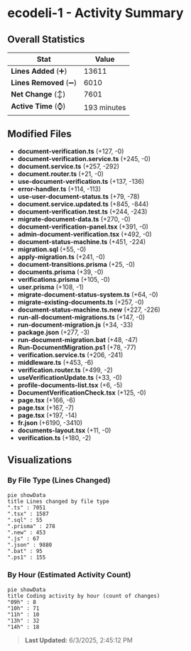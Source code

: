 # ecodeli-1 - Activity Summary 

## Overall Statistics

| Stat                   | Value                                                             |
| ---------------------- | ----------------------------------------------------------------- |
| **Lines Added** (➕)   | 13611                                          |
| **Lines Removed** (➖) | 6010                                        |
| **Net Change** (↕)    | 7601                |
| **Active Time** (⌚)   | 193 minutes |


## Modified Files
- **document-verification.ts** (+127, -0)
- **document-verification.service.ts** (+245, -0)
- **document.service.ts** (+257, -292)
- **document.router.ts** (+21, -0)
- **use-document-verification.ts** (+137, -136)
- **error-handler.ts** (+114, -113)
- **use-user-document-status.ts** (+79, -78)
- **document.service.updated.ts** (+845, -844)
- **document-verification.test.ts** (+244, -243)
- **migrate-document-data.ts** (+270, -0)
- **document-verification-panel.tsx** (+391, -0)
- **admin-document-verification.tsx** (+492, -0)
- **document-status-machine.ts** (+451, -224)
- **migration.sql** (+55, -0)
- **apply-migration.ts** (+241, -0)
- **document-transitions.prisma** (+25, -0)
- **documents.prisma** (+39, -0)
- **verifications.prisma** (+105, -0)
- **user.prisma** (+108, -1)
- **migrate-document-status-system.ts** (+64, -0)
- **migrate-existing-documents.ts** (+257, -0)
- **document-status-machine.ts.new** (+227, -226)
- **run-all-document-migrations.ts** (+147, -0)
- **run-document-migration.js** (+34, -33)
- **package.json** (+277, -3)
- **run-document-migration.bat** (+48, -47)
- **Run-DocumentMigration.ps1** (+78, -77)
- **verification.service.ts** (+206, -241)
- **middleware.ts** (+453, -6)
- **verification.router.ts** (+499, -2)
- **useVerificationUpdate.ts** (+33, -0)
- **profile-documents-list.tsx** (+6, -5)
- **DocumentVerificationCheck.tsx** (+125, -0)
- **page.tsx** (+166, -6)
- **page.tsx** (+167, -7)
- **page.tsx** (+197, -14)
- **fr.json** (+6190, -3410)
- **documents-layout.tsx** (+11, -0)
- **verification.ts** (+180, -2)

## Visualizations

### By File Type (Lines Changed)

```mermaid
pie showData
title Lines changed by file type
".ts" : 7051
".tsx" : 1587
".sql" : 55
".prisma" : 278
".new" : 453
".js" : 67
".json" : 9880
".bat" : 95
".ps1" : 155
```

### By Hour (Estimated Activity Count)

```mermaid
pie showData
title Coding activity by hour (count of changes)
"09h" : 8
"10h" : 71
"11h" : 10
"13h" : 32
"14h" : 18
```


> **Last Updated:** 6/3/2025, 2:45:12 PM